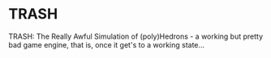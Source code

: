 # TRASH
TRASH: The Really Awful Simulation of (poly)Hedrons - a working but pretty bad game engine, that is, once it get's to a working state...
